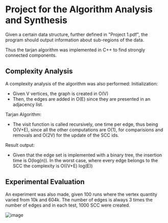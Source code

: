 # Project for the Algorithm Analysis and Synthesis

Given a certain data structure, further defined in "Project 1.pdf", the program should output information about sub-regions of the data.

Thus the tarjan algorithm was implemented in C++ to find strongly connected components.

## Complexity Analysis
A complexity analysis of the algorithm was also performed:
Initialization:
* Given V vertices, the graph is created in O(V)
* Then, the edges are added in O(E) since they are presented in an adjacency list.

Tarjan Algorithm:
* The visit function is called recursively, one time per edge, thus being O(V+E), since all the other computations are O(1), for comparisions and removals and O(2V) for the update of the SCC ids.

Result output:
* Given that the edge set is implemented with a binary tree, the insertion time is O(log(n)). In the worst case, where every edge belongs to the SCC the complexity is O((V+E) log(E))


## Experimental Evaluation

An experiment was also made, given 100 runs where the vertex quantity varied from 10k and 604k. The number of edges is always 3 times the number of edges and in each test, 1000 SCC were created.

![image](https://user-images.githubusercontent.com/16226383/174685944-3b68623c-8738-4e87-9dcc-31a1d4dd81e6.png)
